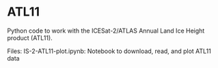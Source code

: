# ATL11

Python code to work with the ICESat-2/ATLAS Annual Land Ice Height product (ATL11). 

Files:
  IS-2-ATL11-plot.ipynb: Notebook to download, read, and plot ATL11 data 
